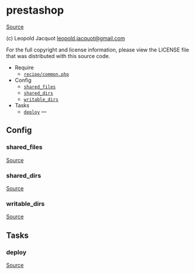 <!-- DO NOT EDIT THIS FILE! -->
<!-- Instead edit recipe/prestashop.php -->
<!-- Then run bin/docgen -->

# prestashop

[Source](/recipe/prestashop.php)

(c) Leopold Jacquot <leopold.jacquot@gmail.com>

For the full copyright and license information, please view the LICENSE
file that was distributed with this source code.


* Require
  * [`recipe/common.php`](/recipe/common.php)
* Config
  * [`shared_files`](#shared_files)
  * [`shared_dirs`](#shared_dirs)
  * [`writable_dirs`](#writable_dirs)
* Tasks
  * [`deploy`](#deploy) — 

## Config
### shared_files
[Source](/recipe/prestashop.php#L12)



### shared_dirs
[Source](/recipe/prestashop.php#L13)



### writable_dirs
[Source](/recipe/prestashop.php#L25)




## Tasks
### deploy
[Source](/recipe/prestashop.php#L40)





